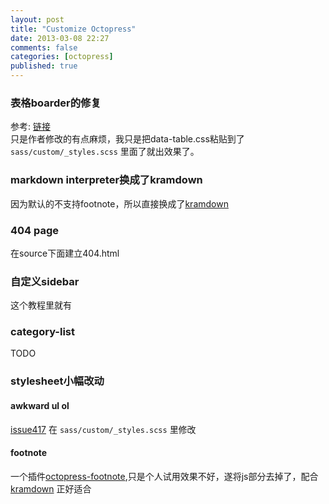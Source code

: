 ```yaml
---
layout: post
title: "Customize Octopress"
date: 2013-03-08 22:27
comments: false
categories: [octopress]
published: true
---
```


<!-- * Toc -->
<!-- {:toc} -->

### 表格boarder的修复

参考: [链接]('http://programus.github.com/blog/2012/03/07/add-table-data-css-for-octopress/')  
只是作者修改的有点麻烦，我只是把data-table.css粘贴到了 `sass/custom/_styles.scss` 里面了就出效果了。

### markdown interpreter换成了kramdown

因为默认的不支持footnote，所以直接换成了[kramdown]

### 404 page

在source下面建立404.html

### 自定义sidebar

这个教程里就有

### category-list

TODO

### stylesheet小幅改动

#### awkward ul ol

[issue417](https://github.com/imathis/octopress/issues/417)
在 `sass/custom/_styles.scss` 里修改

#### footnote
一个插件[octopress-footnote](https://github.com/fmcypriano/footnote-octopress),只是个人试用效果不好，遂将js部分去掉了，配合  [kramdown] 正好适合


[kramdown]: http://kramdown.rubyforge.org
